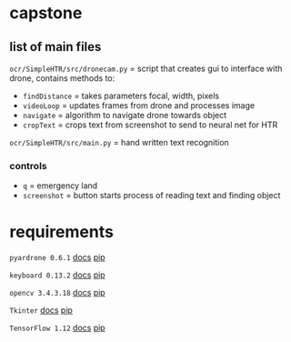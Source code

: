 # capstone
## list of main files
`ocr/SimpleHTR/src/dronecam.py` = script that creates gui to interface with drone, contains methods to:

  - `findDistance`  = takes parameters focal, width, pixels
  - `videoLoop`     = updates frames from drone and processes image
  - `navigate`      = algorithm to navigate drone towards object
  - `cropText`      = crops text from screenshot to send to neural net for HTR

`ocr/SimpleHTR/src/main.py` = hand written text recognition
### controls
  - `q`           = emergency land
  - `screenshot`  = button starts process of reading text and finding object

# requirements
`pyardrone 0.6.1` [docs](https://media.readthedocs.org/pdf/pyardrone/latest/pyardrone.pdf) [pip](https://pypi.org/project/pyardrone/)

`keyboard 0.13.2` [docs](https://github.com/boppreh/keyboard#api) [pip](https://pypi.org/project/keyboard/)

`opencv 3.4.3.18` [docs](https://docs.opencv.org/master/) [pip](https://pypi.org/project/opencv-python/)

`Tkinter` [docs](https://docs.python.org/3/library/tkinter.html) [pip](https://wiki.python.org/moin/TkInter)

`TensorFlow 1.12` [docs](https://www.tensorflow.org/api_docs) [pip](https://pypi.org/project/tensorflow/)
